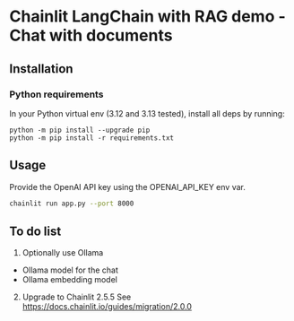 # Chainlit LangChain with RAG demo - Chat with documents

## Installation

### Python requirements

In your Python virtual env (3.12 and 3.13 tested), install all deps by running:

```
python -m pip install --upgrade pip
python -m pip install -r requirements.txt
```

## Usage

Provide the OpenAI API key using the OPENAI_API_KEY env var.

```bash
chainlit run app.py --port 8000
```

## To do list

1. Optionally use Ollama
  - Ollama model for the chat
  - Ollama embedding model

2. Upgrade to Chainlit 2.5.5
   See https://docs.chainlit.io/guides/migration/2.0.0

